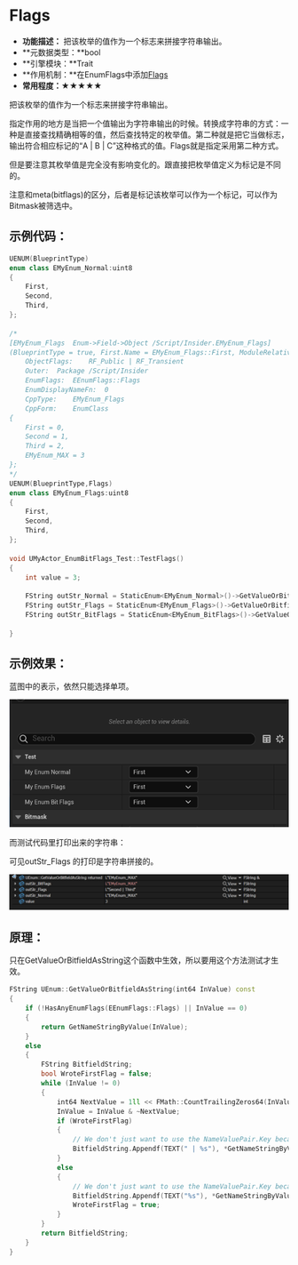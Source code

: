# Flags

- **功能描述：** 把该枚举的值作为一个标志来拼接字符串输出。
- **元数据类型：**bool
- **引擎模块：**Trait
- **作用机制：**在EnumFlags中添加[Flags](../../../Flags/EEnumFlags/Flags.md)
- **常用程度：★★★★★**

把该枚举的值作为一个标志来拼接字符串输出。

指定作用的地方是当把一个值输出为字符串输出的时候。转换成字符串的方式：一种是直接查找精确相等的值，然后查找特定的枚举值。第二种就是把它当做标志，输出符合相应标记的“A | B | C”这种格式的值。Flags就是指定采用第二种方式。

但是要注意其枚举值是完全没有影响变化的。跟直接把枚举值定义为标记是不同的。

注意和meta(bitflags)的区分，后者是标记该枚举可以作为一个标记，可以作为Bitmask被筛选中。

## 示例代码：

```cpp
UENUM(BlueprintType)
enum class EMyEnum_Normal:uint8
{
	First,
	Second,
	Third,
};

/*
[EMyEnum_Flags	Enum->Field->Object	/Script/Insider.EMyEnum_Flags]
(BlueprintType = true, First.Name = EMyEnum_Flags::First, ModuleRelativePath = Enum/MyEnum_Flags.h, Second.Name = EMyEnum_Flags::Second, Third.Name = EMyEnum_Flags::Third)
	ObjectFlags:	RF_Public | RF_Transient 
	Outer:	Package /Script/Insider
	EnumFlags:	EEnumFlags::Flags 
	EnumDisplayNameFn:	0
	CppType:	EMyEnum_Flags
	CppForm:	EnumClass
{
	First = 0,
	Second = 1,
	Third = 2,
	EMyEnum_MAX = 3
};
*/
UENUM(BlueprintType,Flags)
enum class EMyEnum_Flags:uint8
{
	First,
	Second,
	Third,
};

void UMyActor_EnumBitFlags_Test::TestFlags()
{
	int value = 3;

	FString outStr_Normal = StaticEnum<EMyEnum_Normal>()->GetValueOrBitfieldAsString(value);
	FString outStr_Flags = StaticEnum<EMyEnum_Flags>()->GetValueOrBitfieldAsString(value);
	FString outStr_BitFlags = StaticEnum<EMyEnum_BitFlags>()->GetValueOrBitfieldAsString(value);

}
```

## 示例效果：

蓝图中的表示，依然只能选择单项。

![Flags.gif](Flags.gif)

而测试代码里打印出来的字符串：

可见outStr_Flags 的打印是字符串拼接的。

![image.png](image.png)

## 原理：

只在GetValueOrBitfieldAsString这个函数中生效，所以要用这个方法测试才生效。

```cpp
FString UEnum::GetValueOrBitfieldAsString(int64 InValue) const
{
	if (!HasAnyEnumFlags(EEnumFlags::Flags) || InValue == 0)
	{
		return GetNameStringByValue(InValue);
	}
	else
	{
		FString BitfieldString;
		bool WroteFirstFlag = false;
		while (InValue != 0)
		{
			int64 NextValue = 1ll << FMath::CountTrailingZeros64(InValue);
			InValue = InValue & ~NextValue;
			if (WroteFirstFlag)
			{
				// We don't just want to use the NameValuePair.Key because we want to strip enum class prefixes
				BitfieldString.Appendf(TEXT(" | %s"), *GetNameStringByValue(NextValue));
			}
			else
			{
				// We don't just want to use the NameValuePair.Key because we want to strip enum class prefixes
				BitfieldString.Appendf(TEXT("%s"), *GetNameStringByValue(NextValue));
				WroteFirstFlag = true;
			}
		}
		return BitfieldString;
	}
}
```